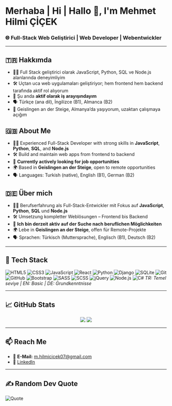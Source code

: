 # Merhaba | Hi | Hallo 👋, I'm Mehmet Hilmi ÇİÇEK  
### 🌐 Full-Stack Web Geliştirici | Web Developer | Webentwickler  

---

## 🇹🇷 Hakkımda  
- 👨‍💻 Full Stack geliştirici olarak JavaScript, Python, SQL ve Node.js alanlarında deneyimliyim  
- 🛠️ Uçtan uca web uygulamaları geliştiriyor; hem frontend hem backend tarafında aktif rol alıyorum  
- 🌱 Şu anda **aktif olarak iş arayışındayım**  
- 🗣️ Türkçe (ana dil), İngilizce (B1), Almanca (B2)  
- 📍 Geislingen an der Steige, Almanya’da yaşıyorum, uzaktan çalışmaya açığım  

## 🇬🇧 About Me  
- 👨‍💻 Experienced Full-Stack Developer with strong skills in **JavaScript**, **Python**, **SQL**, and **Node.js**  
- 🛠️ Build and maintain web apps from frontend to backend  
- 🌱 **Currently actively looking for job opportunities**  
- 🌍 Based in **Geislingen an der Steige**, open to remote opportunities  
- 🗣️ Languages: Turkish (native), English (B1), German (B2)  

## 🇩🇪 Über mich  
- 👨‍💻 Berufserfahrung als Full-Stack-Entwickler mit Fokus auf **JavaScript**, **Python**, **SQL** und **Node.js**  
- 🛠️ Umsetzung kompletter Weblösungen – Frontend bis Backend  
- 🌱 **Ich bin derzeit aktiv auf der Suche nach beruflichen Möglichkeiten**  
- 🌍 Lebe in **Geislingen an der Steige**, offen für Remote-Projekte  
- 🗣️ Sprachen: Türkisch (Muttersprache), Englisch (B1), Deutsch (B2)  

---

## 🧰 Tech Stack  
![HTML5](https://img.shields.io/badge/-HTML5-E34F26?style=flat&logo=html5&logoColor=white)
![CSS3](https://img.shields.io/badge/-CSS3-1572B6?style=flat&logo=css3)
![JavaScript](https://img.shields.io/badge/-JavaScript-F7DF1E?style=flat&logo=javascript&logoColor=000)
![React](https://img.shields.io/badge/-React-20232A?style=flat&logo=react)
![Python](https://img.shields.io/badge/-Python-3776AB?style=flat&logo=python)
![Django](https://img.shields.io/badge/-Django-092E20?style=flat&logo=django)
![SQLite](https://img.shields.io/badge/-SQLite-003B57?style=flat&logo=sqlite)
![Git](https://img.shields.io/badge/-Git-F05032?style=flat&logo=git)
![GitHub](https://img.shields.io/badge/-GitHub-181717?style=flat&logo=github)
![Bootstrap](https://img.shields.io/badge/-Bootstrap-7952B3?style=flat&logo=bootstrap)
![SASS](https://img.shields.io/badge/-SASS-CC6699?style=flat&logo=sass)
![SCSS](https://img.shields.io/badge/-SCSS-CC6699?style=flat&logo=sass)
![jQuery](https://img.shields.io/badge/-jQuery-0769AD?style=flat&logo=jquery)
![Node.js](https://img.shields.io/badge/-Node.js-43853D?style=flat&logo=node.js)
![C#](https://img.shields.io/badge/-C%23-239120?style=flat&logo=csharp) <em>TR: Temel seviye | EN: Basic | DE: Grundkenntnisse</em>

---

## 📈 GitHub Stats  
<p align="center">
  <img src="https://github-readme-stats.vercel.app/api?username=mhilmicicek07&show_icons=true&count_private=true&theme=tokyonight&hide_title=false&hide_border=false&include_all_commits=true" />
  <img src="https://github-readme-stats.vercel.app/api/top-langs/?username=mhilmicicek07&layout=compact&theme=tokyonight" />
</p>

---

## 📫 Reach Me  
- 📧 **E-Mail:** m.hilmicicek07@gmail.com  
- 💼 [LinkedIn](https://www.linkedin.com/in/mehmet-hilmi-çiçek-b987062a6)  

---

## ✍️ Random Dev Quote  
![Quote](https://quotes-github-readme.vercel.app/api?type=horizontal&theme=dark)

